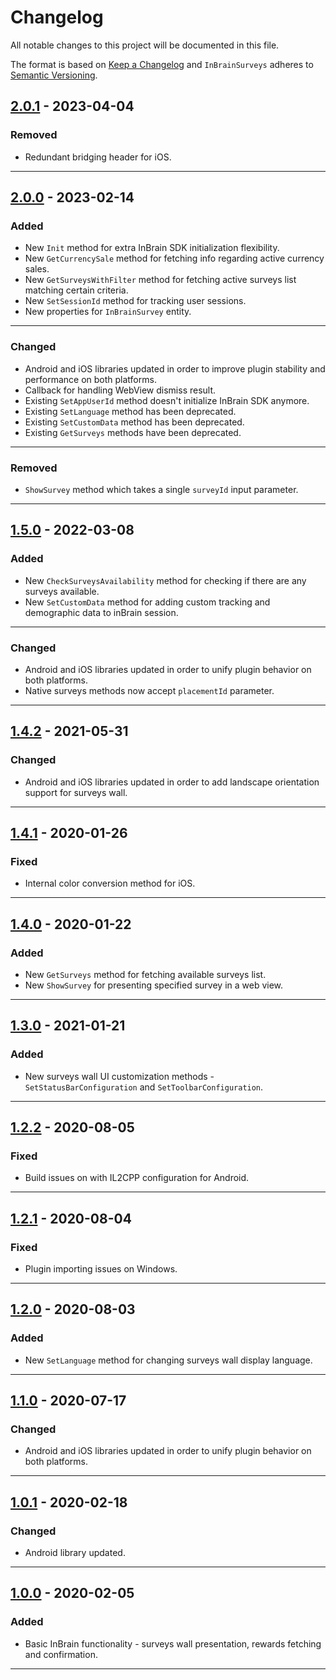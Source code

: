 
# Changelog
All notable changes to this project will be documented in this file.

The format is based on [Keep a Changelog](http://keepachangelog.com/)
and `InBrainSurveys` adheres to [Semantic Versioning](http://semver.org/).

## [2.0.1](https://github.com/inbrainai/unitysdk/releases/tag/v.2.0.1) - 2023-04-04

### Removed
- Redundant bridging header for iOS.
---

## [2.0.0](https://github.com/inbrainai/unitysdk/releases/tag/v.2.0.0) - 2023-02-14

### Added
- New `Init` method for extra InBrain SDK initialization flexibility.
- New `GetCurrencySale` method for fetching info regarding active currency sales.
- New `GetSurveysWithFilter` method for fetching active surveys list matching certain criteria.
- New `SetSessionId` method for tracking user sessions.
- New properties for `InBrainSurvey` entity.
---

### Changed
- Android and iOS libraries updated in order to improve plugin stability and performance on both platforms.
- Callback for handling WebView dismiss result.
- Existing `SetAppUserId` method doesn't initialize InBrain SDK anymore.
- Existing `SetLanguage` method has been deprecated.
- Existing `SetCustomData` method has been deprecated. 
- Existing `GetSurveys` methods have been deprecated.
---

### Removed
- `ShowSurvey` method which takes a single `surveyId` input parameter.
---

## [1.5.0](https://github.com/inbrainai/unitysdk/releases/tag/v.1.5.0) - 2022-03-08

### Added
- New `CheckSurveysAvailability` method for checking if there are any surveys available.
- New `SetCustomData` method for adding custom tracking and demographic data to inBrain session.
---

### Changed
- Android and iOS libraries updated in order to unify plugin behavior on both platforms.
- Native surveys methods now accept `placementId` parameter.
---

## [1.4.2](https://github.com/inbrainai/unitysdk/releases/tag/v.1.4.2) - 2021-05-31

### Changed
- Android and iOS libraries updated in order to add landscape orientation support for surveys wall.
---

## [1.4.1](https://github.com/inbrainai/unitysdk/releases/tag/v.1.4.1) - 2020-01-26

### Fixed
- Internal color conversion method for iOS.
---

## [1.4.0](https://github.com/inbrainai/unitysdk/releases/tag/v.1.4.0) - 2020-01-22

### Added
- New `GetSurveys` method for fetching available surveys list.
- New `ShowSurvey` for presenting specified survey in a web view.
---

## [1.3.0](https://github.com/inbrainai/unitysdk/releases/tag/v.1.3.0) - 2021-01-21

### Added
- New surveys wall UI customization methods - `SetStatusBarConfiguration` and `SetToolbarConfiguration`.
---

## [1.2.2](https://github.com/inbrainai/unitysdk/releases/tag/v.1.2.2) - 2020-08-05

### Fixed
- Build issues on with IL2CPP configuration for Android.
---

## [1.2.1](https://github.com/inbrainai/unitysdk/releases/tag/v.1.2.1) - 2020-08-04

### Fixed
- Plugin importing issues on Windows.
---

## [1.2.0](https://github.com/inbrainai/unitysdk/releases/tag/v.1.2.0) - 2020-08-03

### Added
- New `SetLanguage` method for changing surveys wall display language.
---

## [1.1.0](https://github.com/inbrainai/unitysdk/releases/tag/v.1.1.0) - 2020-07-17

### Changed
- Android and iOS libraries updated in order to unify plugin behavior on both platforms.
---

## [1.0.1](https://github.com/inbrainai/unitysdk/releases/tag/v.1.0.1) - 2020-02-18

### Changed
- Android library updated.
---

## [1.0.0](https://github.com/inbrainai/unitysdk/releases/tag/v.1.0.0) - 2020-02-05

### Added
- Basic InBrain functionality - surveys wall presentation, rewards fetching and confirmation.
---

